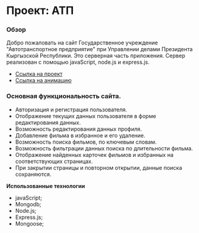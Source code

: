 # Проект: АТП

### Обзор

Добро пожаловать на сайт Государственное учреждение
"Автотранспортное предприятие"
при Управлении делами Президента Кыргызской Республики. Это серверная часть приложения.
Сервер реализован с помощью javaScript, node.js и express.js.

* [Ссылка на проект](https://atp.gov.kg)
* [Ссылка на анимацию](#)

### Основная функциональность сайта.

* Авторизация и регистрация пользователя.
* Отображение текущих данных пользователя в форме редактирования данных.
* Возможность редактирования данных профиля.
* Добавление фильма в избранное и его удаление.
* Возможность поиска фильмов, по ключевым словам.
* Возможность фильтрации данных поиска по длительности фильма.
* Отображение найденных карточек фильмов и избранных на соответствующих страницах.
* При закрытии страницы и повторном открытии, данные поиска сохраняются.

**Использованные технологии**

* javaScript;
* Mongodb;
* Node.js;
* Express.js;
* Mongoose;
